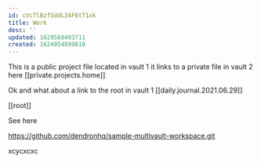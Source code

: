 ```yaml
---
id: cVcTlBzfSddL34F6tT1xk
title: Work
desc: ''
updated: 1629568493711
created: 1624954899810
---
```


This is a public project file located in vault 1 it links to a private file in vault 2 here [[private.projects.home]]

Ok and what about a link to the root in vault 1 [[daily.journal.2021.06.29]]



[[root]]


See here 


https://github.com/dendronhq/sample-multivault-workspace.git

xcycxcxc

